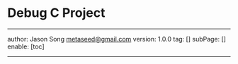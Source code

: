 # Debug C Project
---
author: Jason Song <metaseed@gmail.com>
version: 1.0.0
tag: []
subPage: []
enable: [toc]

---

```json

```
